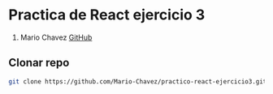 # Practica de React ejercicio 3

1. Mario Chavez [GitHub](https://github.com/Mario-Chavez)

## Clonar repo

```bash
git clone https://github.com/Mario-Chavez/practico-react-ejercicio3.git
```
